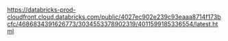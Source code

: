 https://databricks-prod-cloudfront.cloud.databricks.com/public/4027ec902e239c93eaaa8714f173bcfc/4686834391626773/3034553378902319/4011599185336554/latest.html
